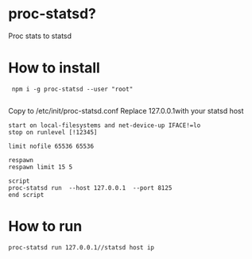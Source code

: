
# proc-statsd?

Proc stats to statsd

# How to install
```
 npm i -g proc-statsd --user "root"
 
 ```
Copy to /etc/init/proc-statsd.conf
Replace 127.0.0.1with your statsd host

 ```
start on local-filesystems and net-device-up IFACE!=lo
stop on runlevel [!12345]

limit nofile 65536 65536

respawn
respawn limit 15 5

script
 proc-statsd run  --host 127.0.0.1  --port 8125
end script
 ```


# How to run
```
proc-statsd run 127.0.0.1//statsd host ip
```